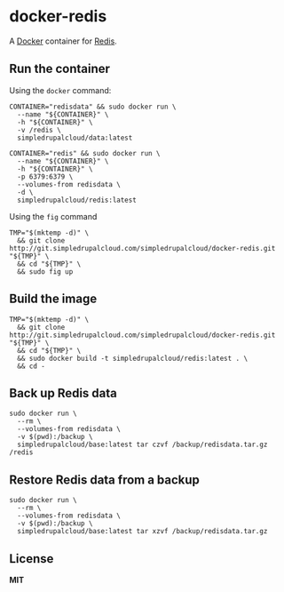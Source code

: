 # docker-redis

A [Docker](https://docker.com/) container for [Redis](http://redis.io/).

## Run the container

Using the `docker` command:

    CONTAINER="redisdata" && sudo docker run \
      --name "${CONTAINER}" \
      -h "${CONTAINER}" \
      -v /redis \
      simpledrupalcloud/data:latest

    CONTAINER="redis" && sudo docker run \
      --name "${CONTAINER}" \
      -h "${CONTAINER}" \
      -p 6379:6379 \
      --volumes-from redisdata \
      -d \
      simpledrupalcloud/redis:latest
      
Using the `fig` command

    TMP="$(mktemp -d)" \
      && git clone http://git.simpledrupalcloud.com/simpledrupalcloud/docker-redis.git "${TMP}" \
      && cd "${TMP}" \
      && sudo fig up

## Build the image
      
    TMP="$(mktemp -d)" \
      && git clone http://git.simpledrupalcloud.com/simpledrupalcloud/docker-redis.git "${TMP}" \
      && cd "${TMP}" \
      && sudo docker build -t simpledrupalcloud/redis:latest . \
      && cd -

## Back up Redis data

    sudo docker run \
      --rm \
      --volumes-from redisdata \
      -v $(pwd):/backup \
      simpledrupalcloud/base:latest tar czvf /backup/redisdata.tar.gz /redis

## Restore Redis data from a backup

    sudo docker run \
      --rm \
      --volumes-from redisdata \
      -v $(pwd):/backup \
      simpledrupalcloud/base:latest tar xzvf /backup/redisdata.tar.gz

## License

**MIT**
